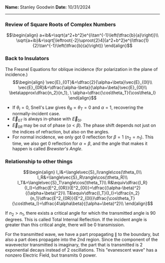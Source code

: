 **Name:** Stanley Goodwin
**Date:** 10/31/2024

---
### Review of Square Roots of Complex Numbers
$$\begin{align}
a+ib&=\sqrt{a^2+b^2}e^{i\tan^{-1}\left(\tfrac{b}{a}\right)}\\
\sqrt{a+ib}&=\sqrt[\leftroot{-2}\uproot{2}4]{a^2+b^2}e^{i\tfrac{1}{2}\tan^{-1}\left(\tfrac{b}{a}\right)}
\end{align}$$
### Back to Insulators
The Fresnel Equations for oblique incidence (for polarization in the plane of incidence.)
$$\begin{align}
\vec{E}_{0T}&=\dfrac{2}{\alpha+\beta}\vec{E}_{0I}\\
\vec{E}_{0R}&=\dfrac{\alpha-\beta}{\alpha+\beta}\vec{E}_{0I}\\
\beta\approx\dfrac{n_2}{n_1}, \ \alpha=\dfrac{\cos\theta_T}{\cos\theta_I}
\end{align}$$
 - If $\theta_I=0$, Snell's Law gives $\theta_R=\theta_T=0$ and $\alpha=1$, recovering the normally-incident case.
 - $\vec{E}_{0T}$ is always in-phase with $\vec{E}_{0I}$.
 - $\vec{E}_{0R}$ may be out of phase $(\alpha<\beta)$. The phase shift depends not just on the indices of refraction, but also on the angles.
 - For normal incidence, we only got 0 reflection for $\beta=1$ $(n_2=n_1)$. This time, we also get 0 reflection for $\alpha=\beta$, and the angle that makes it happen is called *Brewster's Angle*.

### Relationship to other things
$$\begin{align}
I_I&=\langle\vec{S}_I\rangle\cos(\theta_I)\\
I_R&=\langle\vec{S}_R\rangle\cos(\theta_R)\\
I_T&=\langle\vec{S}_T\rangle\cos(\theta_T)\\
R&\equiv\dfrac{I_R}{I_I}=\dfrac{E^2_{0R}}{E^2_{0I}}=\dfrac{(\alpha-\beta)^2}{(\alpha+\beta)^2}\\
T&\equiv\dfrac{I_T}{I_I}=\dfrac{n_2}{n_1}\dfrac{E^2_{0R}}{E^2_{0I}}\dfrac{\cos\theta_T}{\cos\theta_I}=\dfrac{4\alpha\beta}{(\alpha+\beta)^2}\\
\end{align}$$

If $n_2>n_1$, there exists a critical angle for which the transmitted angle is $90$ degrees.
This is called Total Internal Reflection. If the incident angle is greater than this critical angle, there will be 0 transmission.

For the transmitted wave, we have a part propagating $\parallel$ to the boundary, but also a part does propagate into the 2nd region. Since the component of the wavevector transmitted is imaginary, the part that is transmitted is 2 exponential decays instead of 2 oscillations. This "evanescent wave" has a nonzero Electric Field, but transmits 0 power.
